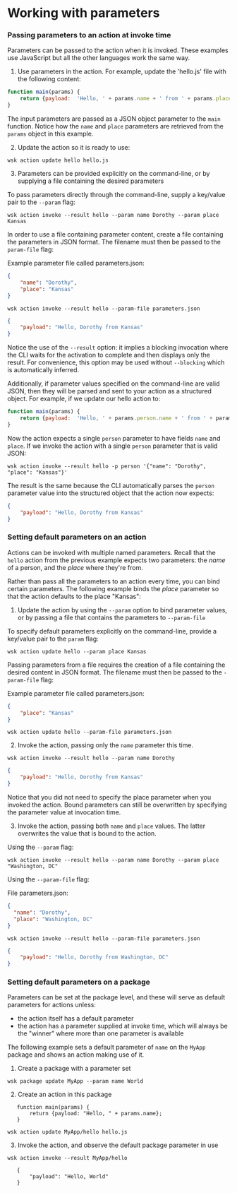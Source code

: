 # Working with parameters

### Passing parameters to an action at invoke time

Parameters can be passed to the action when it is invoked.  These examples use JavaScript but all the other languages work the same way.

1. Use parameters in the action. For example, update the 'hello.js' file with the following content:

  ```javascript
  function main(params) {
      return {payload:  'Hello, ' + params.name + ' from ' + params.place};
  }
  ```

  The input parameters are passed as a JSON object parameter to the `main` function. Notice how the `name` and `place` parameters are retrieved from the `params` object in this example.

2. Update the action so it is ready to use:

  ```
  wsk action update hello hello.js
  ```

3.  Parameters can be provided explicitly on the command-line, or by supplying a file containing the desired parameters

  To pass parameters directly through the command-line, supply a key/value pair to the `--param` flag:
  ```
  wsk action invoke --result hello --param name Dorothy --param place Kansas
  ```

  In order to use a file containing parameter content, create a file containing the parameters in JSON format. The
  filename must then be passed to the `param-file` flag:

  Example parameter file called parameters.json:
  ```json
  {
      "name": "Dorothy",
      "place": "Kansas"
  }
  ```

  ```
  wsk action invoke --result hello --param-file parameters.json
  ```

  ```json
  {
      "payload": "Hello, Dorothy from Kansas"
  }
  ```

  Notice the use of the `--result` option: it implies a blocking invocation where the CLI waits for the activation to complete and then
  displays only the result. For convenience, this option may be used without `--blocking` which is automatically inferred.

  Additionally, if parameter values specified on the command-line are valid JSON, then they will be parsed and sent to your action as a structured object. For example, if we update our hello action to:

  ```javascript
  function main(params) {
      return {payload:  'Hello, ' + params.person.name + ' from ' + params.person.place};
  }
  ```

  Now the action expects a single `person` parameter to have fields `name` and `place`. If we invoke the action with a single `person` parameter that is valid JSON:

  ```
  wsk action invoke --result hello -p person '{"name": "Dorothy", "place": "Kansas"}'
  ```

  The result is the same because the CLI automatically parses the `person` parameter value into the structured object that the action now expects:
  ```json
  {
      "payload": "Hello, Dorothy from Kansas"
  }
  ```

### Setting default parameters on an action

Actions can be invoked with multiple named parameters. Recall that the `hello` action from the previous example expects two parameters: the *name* of a person, and the *place* where they're from.

Rather than pass all the parameters to an action every time, you can bind certain parameters. The following example binds the *place* parameter so that the action defaults to the place "Kansas":

1. Update the action by using the `--param` option to bind parameter values, or by passing a file that contains the parameters to `--param-file`

  To specify default parameters explicitly on the command-line, provide a key/value pair to the `param` flag:

  ```
  wsk action update hello --param place Kansas
  ```

  Passing parameters from a file requires the creation of a file containing the desired content in JSON format.
  The filename must then be passed to the `-param-file` flag:

  Example parameter file called parameters.json:
  ```json
  {
      "place": "Kansas"
  }
  ```

  ```
  wsk action update hello --param-file parameters.json
  ```

2. Invoke the action, passing only the `name` parameter this time.

  ```
  wsk action invoke --result hello --param name Dorothy
  ```
  ```json
  {
      "payload": "Hello, Dorothy from Kansas"
  }
  ```

  Notice that you did not need to specify the place parameter when you invoked the action. Bound parameters can still be overwritten by specifying the parameter value at invocation time.

3. Invoke the action, passing both `name` and `place` values. The latter overwrites the value that is bound to the action.

  Using the `--param` flag:

  ```
  wsk action invoke --result hello --param name Dorothy --param place "Washington, DC"
  ```

  Using the `--param-file` flag:

  File parameters.json:
  ```json
  {
    "name": "Dorothy",
    "place": "Washington, DC"
  }
  ```

  ```
  wsk action invoke --result hello --param-file parameters.json
  ```

  ```json
  {  
      "payload": "Hello, Dorothy from Washington, DC"
  }
  ```

### Setting default parameters on a package

Parameters can be set at the package level, and these will serve as default parameters for actions unless:

- the action itself has a default parameter
- the action has a parameter supplied at invoke time, which will always be the "winner" where more than one parameter is available

The following example sets a default parameter of `name` on the `MyApp` package and shows an action making use of it.

1. Create a package with a parameter set

 ```
 wsk package update MyApp --param name World
 ```

2. Create an action in this package

 ```
    function main(params) {
        return {payload: "Hello, " + params.name};
    }
 ```

 ```
 wsk action update MyApp/hello hello.js
 ```

3. Invoke the action, and observe the default package parameter in use
 ```
 wsk action invoke --result MyApp/hello
 ```

 ```
    {
        "payload": "Hello, World"
    }
 ```
